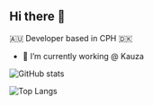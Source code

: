 ## Hi there 👋

🇦🇺 Developer based in CPH 🇩🇰


- 🔭 I’m currently working @ Kauza


![GitHub stats](https://stats-git-main-jefshes-projects.vercel.app/api?username=jefshe&hide_rank=trueshow_icons=true&bg_color=00000000)

![Top Langs](https://stats-git-main-jefshes-projects.vercel.app/api/top-langs?username=jefshe)
